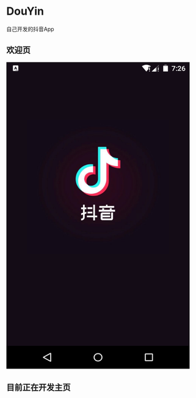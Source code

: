 # DouYin
自己开发的抖音App
## 欢迎页
<img src="https://github.com/BruceAnda/DouYin/blob/master/screenshot/splash.png" width="480" height="800" alt="抖音闪屏页"/><br/>
## 目前正在开发主页

